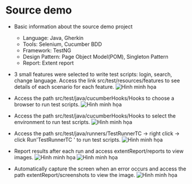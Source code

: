 # Source demo
- Basic information about the source demo project
  - Language: Java, Gherkin
  - Tools: Selenium, Cucumber BDD
  - Framework: TestNG
  - Design Pattern: Page Object Model(POM), Singleton Pattern
  - Report: Extent report


- 3 small features were selected to write test scripts: login, search, change language. Access the link src/test/resources/features to see details of each scenario for each feature.
  ![Hình minh họa](https://www.dropbox.com/scl/fi/6se08t8vyisn86soyn2dg/h-nh-1.png?rlkey=na0u96o8kwo1lz9kb7lswyuym&dl=0)

- Access the path src/test/java/cucumberHooks/Hooks to choose a browser to run test scripts.
  ![Hình minh họa](https://www.dropbox.com/scl/fi/orphh6s1xd3vrxgt2igk0/browser.png?rlkey=aa15h5rkqrmm1bfy7hmfjdvk3&dl=0)

- Access the path src/test/java/cucumberHooks/Hooks to select the environment to run test scripts.
  ![Hình minh họa](https://www.dropbox.com/scl/fi/mdzmbt7u0ql10niwezey6/enviroment.png?rlkey=sxhaxt6mbugi6ocsk6jq8sofx&dl=0)

- Access the path src/test/java/runners/TestRunnerTC -> right click -> click Run'TestRunnerTC ' to run test scripts.
  ![Hình minh họa](https://www.dropbox.com/scl/fi/jmygjponrufvdu5eo97ce/Screenshot-04.png?rlkey=2b31nel4ra12h8g3xp9hvn6s1&dl=0)

- Report results after each run and access extentReport/reports to view images.
  ![Hình minh họa](https://www.dropbox.com/scl/fi/doyxkdyg1nntvv9pykjlb/Screenshot-01.png?rlkey=tr47yo9fornj602416lkv710o&dl=0)
  ![Hình minh họa](https://www.dropbox.com/scl/fi/4o6btd027hwnwnobm0uyc/Screenshot-02.png?rlkey=1f9e6kygxfd85eiehutu12nyt&dl=0)

- Automatically capture the screen when an error occurs and access the path extentReport/screenshots to view the image.
  ![Hình minh họa](https://www.dropbox.com/scl/fi/jmygjponrufvdu5eo97ce/Screenshot-04.png?rlkey=2b31nel4ra12h8g3xp9hvn6s1&dl=0)



